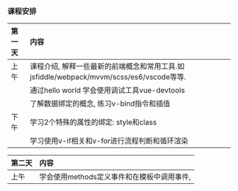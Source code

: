 ### 课程安排

| **第一天** | **内容** |
| :--- | :--- |
| 上午 | 课程介绍, 解释一些最新的前端概念和常用工具.如jsfiddle/webpack/mvvm/scss/es6/vscode等等. |
|  | 通过hello world 学会使用调试工具vue-devtools |
|  | 了解数据绑定的概念, 练习v-bind指令和插值 |
| 下午 | 学习2个特殊的属性的绑定: style和class |
|  | 学习使用v-if相关和v-for进行流程判断和循环渲染 |

| **第二天** | 内容 |
| :--- | :--- |
| 上午 | 学会使用methods定义事件和在模板中调用事件, |



